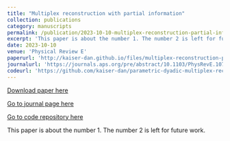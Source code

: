 ```yaml
---
title: "Multiplex reconstruction with partial information"
collection: publications
category: manuscripts
permalink: /publication/2023-10-10-multiplex-reconstruction-partial-information
excerpt: 'This paper is about the number 1. The number 2 is left for future work.'
date: 2023-10-10
venue: 'Physical Review E'
paperurl: 'http://kaiser-dan.github.io/files/multiplex-reconstruction-partial-information.pdf'
journalurl: 'https://journals.aps.org/pre/abstract/10.1103/PhysRevE.107.024309'
codeurl: 'https://github.com/kaiser-dan/parametric-dyadic-multiplex-reconstruction'
---
```


<a href='http://kaiser-dan.github.io/files/multiplex-reconstruction-partial-information.pdf'>Download paper here</a>


<a href='https://journals.aps.org/pre/abstract/10.1103/PhysRevE.107.024309'>Go to journal page here</a>


<a href='https://github.com/kaiser-dan/parametric-dyadic-multiplex-reconstruction'>Go to code repository here</a>

This paper is about the number 1. The number 2 is left for future work.
